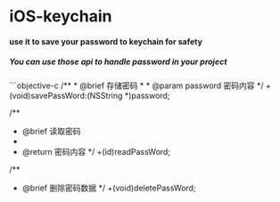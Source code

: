 # iOS-keychain

 <h4> use it to save your password to keychain for safety </h4>
 
 <h5> You can use those api to handle password in your project</h5>
 ```objective-c
 /**
 *    @brief    存储密码
 *
 *    @param     password     密码内容
 */
+(void)savePassWord:(NSString *)password;

/**
 *    @brief    读取密码
 *
 *    @return    密码内容
 */
+(id)readPassWord;

/**
 *    @brief    删除密码数据
 */
+(void)deletePassWord;
```
